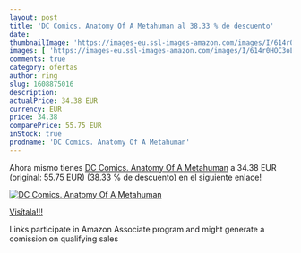 ```yaml
---
layout: post
title: 'DC Comics. Anatomy Of A Metahuman al 38.33 % de descuento'
date: 
thumbnailImage: 'https://images-eu.ssl-images-amazon.com/images/I/614r0HOC3oL._SL200_.jpg'
images: [ 'https://images-eu.ssl-images-amazon.com/images/I/614r0HOC3oL._SL200_.jpg' ]
comments: true
category: ofertas
author: ring
slug: 1608875016
description:
actualPrice: 34.38 EUR
currency: EUR
price: 34.38
comparePrice: 55.75 EUR
inStock: true
prodname: 'DC Comics. Anatomy Of A Metahuman'
---
```


Ahora mismo tienes [DC Comics. Anatomy Of A Metahuman](https://www.amazon.es/dp/1608875016/?tag=tolees-21) a 34.38 EUR (original: 55.75 EUR) (38.33 %  de descuento) en el siguiente enlace!

[![DC Comics. Anatomy Of A Metahuman](https://images-eu.ssl-images-amazon.com/images/I/614r0HOC3oL._SL200_.jpg)](https://www.amazon.es/dp/1608875016/?tag=tolees-21)

[Visítala!!!](https://www.amazon.es/dp/1608875016/?tag=tolees-21)

Links participate in Amazon Associate program and might generate a comission on qualifying sales
